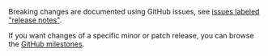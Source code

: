 Breaking changes are documented using GitHub issues, see [issues labeled "release notes"](https://github.com/hapijs/shot/issues?q=is%3Aissue+label%3A%22release+notes%22).

If you want changes of a specific minor or patch release, you can browse the [GitHub milestones](https://github.com/hapijs/shot/milestones?state=closed&direction=asc&sort=due_date).
